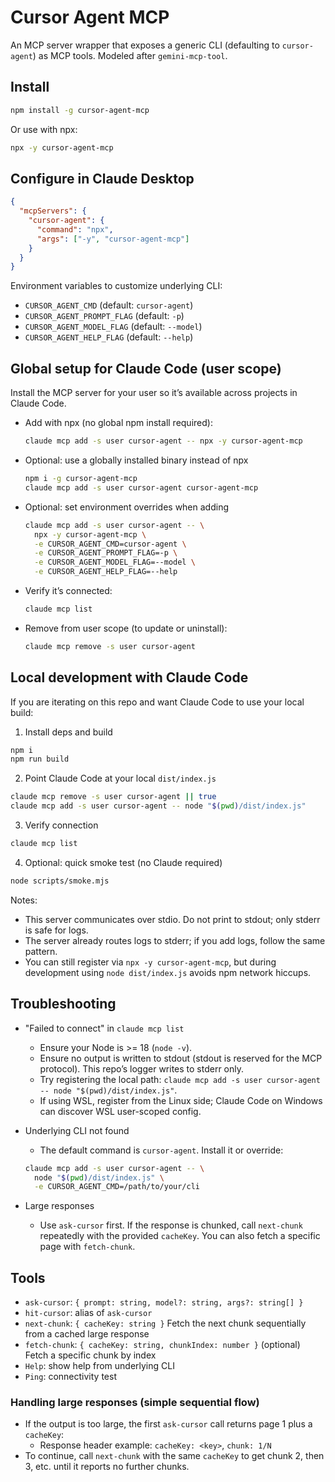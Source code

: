 # Cursor Agent MCP

An MCP server wrapper that exposes a generic CLI (defaulting to `cursor-agent`) as MCP tools. Modeled after `gemini-mcp-tool`.

## Install

```bash
npm install -g cursor-agent-mcp
```

Or use with npx:

```bash
npx -y cursor-agent-mcp
```

## Configure in Claude Desktop

```json
{
  "mcpServers": {
    "cursor-agent": {
      "command": "npx",
      "args": ["-y", "cursor-agent-mcp"]
    }
  }
}
```

Environment variables to customize underlying CLI:
- `CURSOR_AGENT_CMD` (default: `cursor-agent`)
- `CURSOR_AGENT_PROMPT_FLAG` (default: `-p`)
- `CURSOR_AGENT_MODEL_FLAG` (default: `--model`)
- `CURSOR_AGENT_HELP_FLAG` (default: `--help`)

## Global setup for Claude Code (user scope)

Install the MCP server for your user so it’s available across projects in Claude Code.

- Add with npx (no global npm install required):
  ```bash
  claude mcp add -s user cursor-agent -- npx -y cursor-agent-mcp
  ```

- Optional: use a globally installed binary instead of npx
  ```bash
  npm i -g cursor-agent-mcp
  claude mcp add -s user cursor-agent cursor-agent-mcp
  ```

- Optional: set environment overrides when adding
  ```bash
  claude mcp add -s user cursor-agent -- \
    npx -y cursor-agent-mcp \
    -e CURSOR_AGENT_CMD=cursor-agent \
    -e CURSOR_AGENT_PROMPT_FLAG=-p \
    -e CURSOR_AGENT_MODEL_FLAG=--model \
    -e CURSOR_AGENT_HELP_FLAG=--help
  ```

- Verify it’s connected:
  ```bash
  claude mcp list
  ```

- Remove from user scope (to update or uninstall):
  ```bash
  claude mcp remove -s user cursor-agent
  ```

## Local development with Claude Code

If you are iterating on this repo and want Claude Code to use your local build:

1) Install deps and build
```bash
npm i
npm run build
```

2) Point Claude Code at your local `dist/index.js`
```bash
claude mcp remove -s user cursor-agent || true
claude mcp add -s user cursor-agent -- node "$(pwd)/dist/index.js"
```

3) Verify connection
```bash
claude mcp list
```

4) Optional: quick smoke test (no Claude required)
```bash
node scripts/smoke.mjs
```

Notes:
- This server communicates over stdio. Do not print to stdout; only stderr is safe for logs.
- The server already routes logs to stderr; if you add logs, follow the same pattern.
- You can still register via `npx -y cursor-agent-mcp`, but during development using `node dist/index.js` avoids npm network hiccups.

## Troubleshooting

- "Failed to connect" in `claude mcp list`
  - Ensure your Node is >= 18 (`node -v`).
  - Ensure no output is written to stdout (stdout is reserved for the MCP protocol). This repo’s logger writes to stderr only.
  - Try registering the local path: `claude mcp add -s user cursor-agent -- node "$(pwd)/dist/index.js"`.
  - If using WSL, register from the Linux side; Claude Code on Windows can discover WSL user-scoped config.

- Underlying CLI not found
  - The default command is `cursor-agent`. Install it or override:
  ```bash
  claude mcp add -s user cursor-agent -- \
    node "$(pwd)/dist/index.js" \
    -e CURSOR_AGENT_CMD=/path/to/your/cli
  ```

- Large responses
  - Use `ask-cursor` first. If the response is chunked, call `next-chunk` repeatedly with the provided `cacheKey`. You can also fetch a specific page with `fetch-chunk`.

## Tools
- `ask-cursor`: `{ prompt: string, model?: string, args?: string[] }`
- `hit-cursor`: alias of `ask-cursor`
- `next-chunk`: `{ cacheKey: string }` Fetch the next chunk sequentially from a cached large response
- `fetch-chunk`: `{ cacheKey: string, chunkIndex: number }` (optional) Fetch a specific chunk by index
- `Help`: show help from underlying CLI
- `Ping`: connectivity test

### Handling large responses (simple sequential flow)

- If the output is too large, the first `ask-cursor` call returns page 1 plus a `cacheKey`:
  - Response header example: `cacheKey: <key>`, `chunk: 1/N`
- To continue, call `next-chunk` with the same `cacheKey` to get chunk 2, then 3, etc. until it reports no further chunks.
